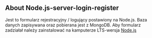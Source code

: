## About Node.js-server-login-register

Jest to formularz rejestracyjny / logujący postawiony na Node.js. Baza danych zapisywana oraz pobierana jest z MongoDB.
Aby formularz zadziałał należy zainstalować na kamputerze LTS-wersja [Node.js](https://nodejs.org/en/)

